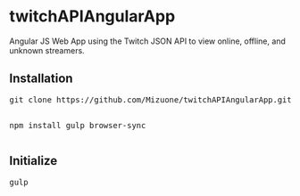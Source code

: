 # twitchAPIAngularApp
Angular JS Web App using the Twitch JSON API to view online, offline, and unknown streamers.

<h2>Installation</h2>
<pre>
git clone https://github.com/Mizuone/twitchAPIAngularApp.git

npm install gulp browser-sync
</pre>

<h2>Initialize</h2>
<pre>
gulp
</pre>
